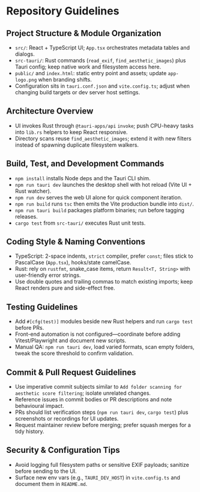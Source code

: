 # Repository Guidelines

## Project Structure & Module Organization
- `src/`: React + TypeScript UI; `App.tsx` orchestrates metadata tables and dialogs.
- `src-tauri/`: Rust commands (`read_exif`, `find_aesthetic_images`) plus Tauri config; keep native work and filesystem access here.
- `public/` and `index.html`: static entry point and assets; update `app-logo.png` when branding shifts.
- Configuration sits in `tauri.conf.json` and `vite.config.ts`; adjust when changing build targets or dev server host settings.

## Architecture Overview
- UI invokes Rust through `@tauri-apps/api` `invoke`; push CPU-heavy tasks into `lib.rs` helpers to keep React responsive.
- Directory scans reuse `find_aesthetic_images`; extend it with new filters instead of spawning duplicate filesystem walkers.

## Build, Test, and Development Commands
- `npm install` installs Node deps and the Tauri CLI shim.
- `npm run tauri dev` launches the desktop shell with hot reload (Vite UI + Rust watcher).
- `npm run dev` serves the web UI alone for quick component iteration.
- `npm run build` runs `tsc` then emits the Vite production bundle into `dist/`.
- `npm run tauri build` packages platform binaries; run before tagging releases.
- `cargo test` from `src-tauri/` executes Rust unit tests.

## Coding Style & Naming Conventions
- TypeScript: 2-space indents, `strict` compiler, prefer `const`; files stick to PascalCase (`App.tsx`), hooks/state camelCase.
- Rust: rely on `rustfmt`, snake_case items, return `Result<T, String>` with user-friendly error strings.
- Use double quotes and trailing commas to match existing imports; keep React renders pure and side-effect free.

## Testing Guidelines
- Add `#[cfg(test)]` modules beside new Rust helpers and run `cargo test` before PRs.
- Front-end automation is not configured—coordinate before adding Vitest/Playwright and document new scripts.
- Manual QA: `npm run tauri dev`, load varied formats, scan empty folders, tweak the score threshold to confirm validation.

## Commit & Pull Request Guidelines
- Use imperative commit subjects similar to `Add folder scanning for aesthetic score filtering`; isolate unrelated changes.
- Reference issues in commit bodies or PR descriptions and note behavioural impact.
- PRs should list verification steps (`npm run tauri dev`, `cargo test`) plus screenshots or recordings for UI updates.
- Request maintainer review before merging; prefer squash merges for a tidy history.

## Security & Configuration Tips
- Avoid logging full filesystem paths or sensitive EXIF payloads; sanitize before sending to the UI.
- Surface new env vars (e.g., `TAURI_DEV_HOST`) in `vite.config.ts` and document them in `README.md`.
